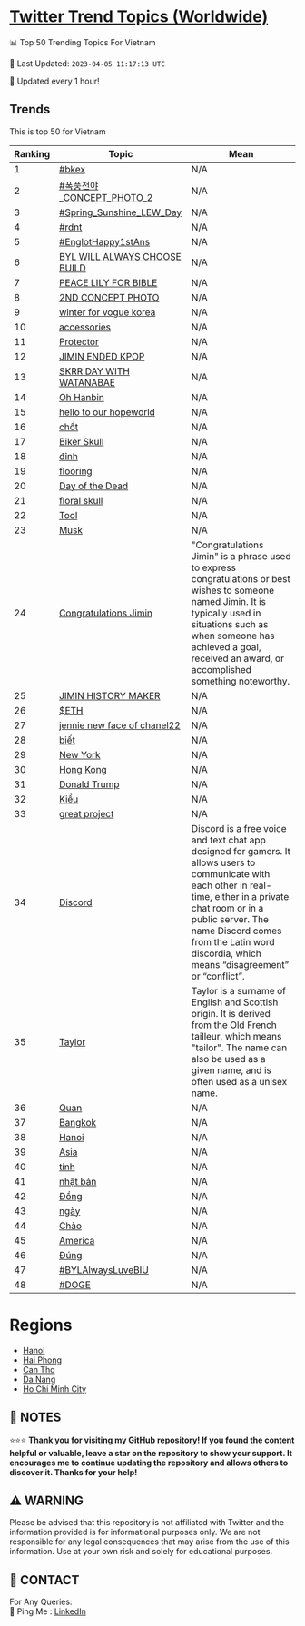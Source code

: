 [Twitter Trend Topics (Worldwide)](https://github.com/ErcinDedeoglu/Twitter-Trend-Topics)
==========


📊 Top 50 Trending Topics For Vietnam

📆 Last Updated: `2023-04-05 11:17:13 UTC`

🔧 Updated every 1 hour!


## Trends

This is top 50 for Vietnam

| Ranking | Topic | Mean |
| ------- | ------------ | ------------ |
| 1 | [#bkex](http://twitter.com/search?q=%23bkex) | N/A |
| 2 | [#폭풍전야_CONCEPT_PHOTO_2](http://twitter.com/search?q=%23%ed%8f%ad%ed%92%8d%ec%a0%84%ec%95%bc_CONCEPT_PHOTO_2) | N/A |
| 3 | [#Spring_Sunshine_LEW_Day](http://twitter.com/search?q=%23Spring_Sunshine_LEW_Day) | N/A |
| 4 | [#rdnt](http://twitter.com/search?q=%23rdnt) | N/A |
| 5 | [#EnglotHappy1stAns](http://twitter.com/search?q=%23EnglotHappy1stAns) | N/A |
| 6 | [BYL WILL ALWAYS CHOOSE BUILD](http://twitter.com/search?q=BYL+WILL+ALWAYS+CHOOSE+BUILD) | N/A |
| 7 | [PEACE LILY FOR BIBLE](http://twitter.com/search?q=PEACE+LILY+FOR+BIBLE) | N/A |
| 8 | [2ND CONCEPT PHOTO](http://twitter.com/search?q=2ND+CONCEPT+PHOTO) | N/A |
| 9 | [winter for vogue korea](http://twitter.com/search?q=winter+for+vogue+korea) | N/A |
| 10 | [accessories](http://twitter.com/search?q=accessories) | N/A |
| 11 | [Protector](http://twitter.com/search?q=Protector) | N/A |
| 12 | [JIMIN ENDED KPOP](http://twitter.com/search?q=JIMIN+ENDED+KPOP) | N/A |
| 13 | [SKRR DAY WITH WATANABAE](http://twitter.com/search?q=SKRR+DAY+WITH+WATANABAE) | N/A |
| 14 | [Oh Hanbin](http://twitter.com/search?q=Oh+Hanbin) | N/A |
| 15 | [hello to our hopeworld](http://twitter.com/search?q=hello+to+our+hopeworld) | N/A |
| 16 | [chốt](http://twitter.com/search?q=ch%e1%bb%91t) | N/A |
| 17 | [Biker Skull](http://twitter.com/search?q=Biker+Skull) | N/A |
| 18 | [đỉnh](http://twitter.com/search?q=%c4%91%e1%bb%89nh) | N/A |
| 19 | [flooring](http://twitter.com/search?q=flooring) | N/A |
| 20 | [Day of the Dead](http://twitter.com/search?q=Day+of+the+Dead) | N/A |
| 21 | [floral skull](http://twitter.com/search?q=floral+skull) | N/A |
| 22 | [Tool](http://twitter.com/search?q=Tool) | N/A |
| 23 | [Musk](http://twitter.com/search?q=Musk) | N/A |
| 24 | [Congratulations Jimin](http://twitter.com/search?q=Congratulations+Jimin) | "Congratulations Jimin" is a phrase used to express congratulations or best wishes to someone named Jimin. It is typically used in situations such as when someone has achieved a goal, received an award, or accomplished something noteworthy. |
| 25 | [JIMIN HISTORY MAKER](http://twitter.com/search?q=JIMIN+HISTORY+MAKER) | N/A |
| 26 | [$ETH](http://twitter.com/search?q=%24ETH) | N/A |
| 27 | [jennie new face of chanel22](http://twitter.com/search?q=jennie+new+face+of+chanel22) | N/A |
| 28 | [biết](http://twitter.com/search?q=bi%e1%ba%bft) | N/A |
| 29 | [New York](http://twitter.com/search?q=New+York) | N/A |
| 30 | [Hong Kong](http://twitter.com/search?q=Hong+Kong) | N/A |
| 31 | [Donald Trump](http://twitter.com/search?q=Donald+Trump) | N/A |
| 32 | [Kiểu](http://twitter.com/search?q=Ki%e1%bb%83u) | N/A |
| 33 | [great project](http://twitter.com/search?q=great+project) | N/A |
| 34 | [Discord](http://twitter.com/search?q=Discord) | Discord is a free voice and text chat app designed for gamers. It allows users to communicate with each other in real-time, either in a private chat room or in a public server. The name Discord comes from the Latin word discordia, which means “disagreement” or “conflict”. |
| 35 | [Taylor](http://twitter.com/search?q=Taylor) | Taylor is a surname of English and Scottish origin. It is derived from the Old French tailleur, which means "tailor". The name can also be used as a given name, and is often used as a unisex name. |
| 36 | [Quan](http://twitter.com/search?q=Quan) | N/A |
| 37 | [Bangkok](http://twitter.com/search?q=Bangkok) | N/A |
| 38 | [Hanoi](http://twitter.com/search?q=Hanoi) | N/A |
| 39 | [Asia](http://twitter.com/search?q=Asia) | N/A |
| 40 | [tính](http://twitter.com/search?q=t%c3%adnh) | N/A |
| 41 | [nhật bản](http://twitter.com/search?q=nh%e1%ba%adt+b%e1%ba%a3n) | N/A |
| 42 | [Đồng](http://twitter.com/search?q=%c4%90%e1%bb%93ng) | N/A |
| 43 | [ngày](http://twitter.com/search?q=ng%c3%a0y) | N/A |
| 44 | [Chào](http://twitter.com/search?q=Ch%c3%a0o) | N/A |
| 45 | [America](http://twitter.com/search?q=America) | N/A |
| 46 | [Đúng](http://twitter.com/search?q=%c4%90%c3%bang) | N/A |
| 47 | [#BYLAlwaysLuveBIU](http://twitter.com/search?q=%23BYLAlwaysLuveBIU) | N/A |
| 48 | [#DOGE](http://twitter.com/search?q=%23DOGE) | N/A |



# Regions

* [Hanoi](</Vietnam/Hanoi.md>)
* [Hai Phong](</Vietnam/Hai Phong.md>)
* [Can Tho](</Vietnam/Can Tho.md>)
* [Da Nang](</Vietnam/Da Nang.md>)
* [Ho Chi Minh City](</Vietnam/Ho Chi Minh City.md>)



## 📝 NOTES

⭐⭐⭐ **Thank you for visiting my GitHub repository! If you found the content helpful or valuable, leave a star on the repository to show your support. It encourages me to continue updating the repository and allows others to discover it. Thanks for your help!**


## ⚠️ WARNING

Please be advised that this repository is not affiliated with Twitter and the information provided is for informational purposes only. We are not responsible for any legal consequences that may arise from the use of this information. Use at your own risk and solely for educational purposes.


## 📨 CONTACT

 For Any Queries:  
            🏓 Ping Me : [LinkedIn](https://www.linkedin.com/in/ercindedeoglu/)
